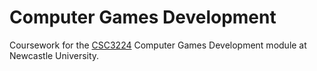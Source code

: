 Computer Games Development
==========================

Coursework for the
[CSC3224](http://www.ncl.ac.uk/module-catalogue/module.php?code=CSC3224)
Computer Games Development module at Newcastle University.
